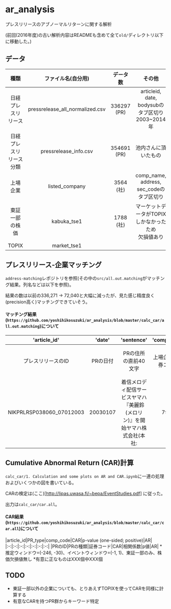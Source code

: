 # ar_analysis

プレスリリースのアブノーマルリターンに関する解析

(前回(2016年度)の古い解析内容はREADMEも含めて全て`old/`ディレクトリ以下に移動した。)

## データ

|種類|ファイル名(自分用)|データ数|その他|
|:-:|:-:|:-:|:-:|
|日経プレスリリース|pressrelease_all_normalized.csv|336297 (PR)|articleid, date, bodysubのタブ区切り<br>2003~2014年|
|日経プレスリリース分類|pressrelease_info.csv|354691 (PR)|池内さんに頂いたもの|
|上場企業|listed_company|3564 (社)|comp_name, address, sec_codeのタブ区切り|
|東証一部の株価|kabuka_tse1|1788 (社)|マーケットデータがTOPIXしかなかったため<br>欠損値あり|
|TOPIX|market_tse1|||

## プレスリリース-企業マッチング

`address-matching`レポジトリを参照(その中の`src/all.out.matching`がマッチング結果。列名などは以下を参照)。

結果の数は以前の336,271 -> 72,040と大幅に減ったが、見た感じ精度良く(precision高く)マッチングできていそう。

#### マッチング結果(`https://github.com/yoshihikosuzuki/ar_analysis/blob/master/calc_car/all.out.matching`)について

|'article_id'|'date'|'sentence'|'comp_code'|'comp_name'|'address_pr'|'add_ress_lc'|'score'|
|:-:|:-:|:-:|:-:|:-:|:-:|:-:|:-:|
|プレスリリースのID|PRの日付|PRの住所の直前40文字|上場企業の証券コード|企業名|PRから抽出した住所|上場企業の住所|スコア(上のレポジトリ参照)|
|NIKPRLRSP038060_07012003|20030107|着信メロディ配信サービスヤマハ『美麗鈴(メロリン)』を開始ヤマハ株式会社(本社:|7951|ヤマハ|静岡県 None 浜松市 中区 中沢町 None None 10 1 None None|静岡県 None 浜松市 中区 中沢町 None None 10 1 None None|9|

## Cumulative Abnormal Return (CAR)計算

`calc_car/1. Calculation and some plots on AR and CAR.ipynb`に一連の処理およびいくつかの図を書いている。

CARの検定は(ここ)[http://lipas.uwasa.fi/~bepa/EventStudies.pdf] に従った。

出力は`calc_car/car.all`。

#### CAR結果(`https://github.com/yoshihikosuzuki/ar_analysis/blob/master/calc_car/car.all`)について

|article_id|PR_type|comp_code|CAR|p-value (one-sided; positive)|AR|
|:-:|:-:|:-:|:-:|:-:|:-:|:-:|
|PRのID|PRの種類|証券コード|CAR|相関係数|p値|AR|
*推定ウィンドウ=(-246, -30)、イベントウィンドウ=(-1, 1)、東証一部のみ、株価欠損値無し
*有意に正なものはXXX個中XXX個

## TODO

* 東証一部以外の企業についても、とりあえずTOPIXを使ってCARを同様に計算する
* 有意なCARを持つPR群からキーワード特定
